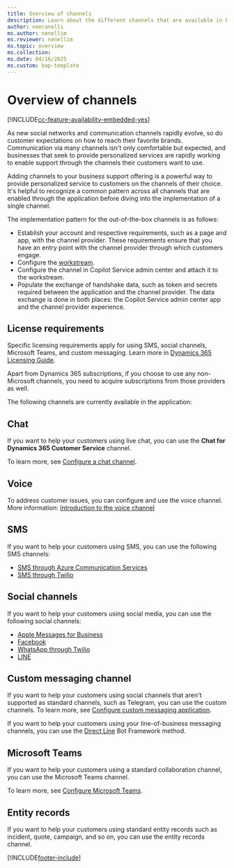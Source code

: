 ```yaml
---
title: Overview of channels
description: Learn about the different channels that are available in Dynamics 365 Contact Center and the licenses required to use them.
author: neeranelli
ms.author: nenellim
ms.reviewer: nenellim
ms.topic: overview
ms.collection:
ms.date: 04/16/2025
ms.custom: bap-template
---
```


# Overview of channels

[!INCLUDE[cc-feature-availability-embedded-yes](../../includes/cc-feature-availability-embedded-yes.md)]

As new social networks and communication channels rapidly evolve, so do customer expectations on how to reach their favorite brands. Communication via many channels isn't only comfortable but expected, and businesses that seek to provide personalized services are rapidly working to enable support through the channels their customers want to use. 

Adding channels to your business support offering is a powerful way to provide personalized service to customers on the channels of their choice. It's helpful to recognize a common pattern across all channels that are enabled through the application before diving into the implementation of a single channel.

The implementation pattern for the out-of-the-box channels is as follows:

- Establish your account and respective requirements, such as a page and app, with the channel provider. These requirements ensure that you have an entry point with the channel provider through which customers engage.
- Configure the [workstream](../implement/cs-admin-center.md).
- Configure the channel in Copilot Service admin center and attach it to the workstream.
- Populate the exchange of handshake data, such as token and secrets required between the application and the channel provider. The data exchange is done in both places: the Copilot Service admin center app and the channel provider experience.

## License requirements

Specific licensing requirements apply for using SMS, social channels, Microsoft Teams, and custom messaging. Learn more in [Dynamics 365 Licensing Guide](https://go.microsoft.com/fwlink/p/?LinkId=866544).

Apart from Dynamics 365 subscriptions, if you choose to use any non-Microsoft channels, you need to acquire subscriptions from those providers as well.

The following channels are currently available in the application:

## Chat

If you want to help your customers using live chat, you can use the **Chat for Dynamics 365 Customer Service** channel.

To learn more, see [Configure a chat channel](../administer/set-up-chat-widget.md).

## Voice

To address customer issues, you can configure and use the voice channel. More information: [Introduction to the voice channel](../administer/voice-channel.md)

## SMS

If you want to help your customers using SMS, you can use the following SMS channels:

- [SMS through Azure Communication Services](../administer/configure-sms-channel-acs.md)
- [SMS through Twilio](../administer/Configure-sms-channel-twilio.md)

## Social channels

If you want to help your customers using social media, you can use the following social channels:

- [Apple Messages for Business](../administer/configure-apple-messages-for-business-channel.md)
- [Facebook](../administer/configure-facebook-channel.md)
- [WhatsApp through Twilio](../administer/configure-whatsapp-channel.md)
- [LINE](../administer/configure-line-channel.md)

## Custom messaging channel

If you want to help your customers using social channels that aren't supported as standard channels, such as Telegram, you can use the custom channels. To learn more, see [Configure custom messaging application](../administer/configure-custom-channel.md).

If you want to help your customers using your line-of-business messaging channels, you can use the [Direct Line](../develop/bring-your-own-channel.md) Bot Framework method.

## Microsoft Teams

If you want to help your customers using a standard collaboration channel, you can use the Microsoft Teams channel.

To learn more, see [Configure Microsoft Teams](../administer/configure-microsoft-teams.md).

## Entity records

If you want to help your customers using standard entity records such as incident, quote, campaign, and so on, you can use the entity records channel.


[!INCLUDE[footer-include](../../includes/footer-banner.md)]
